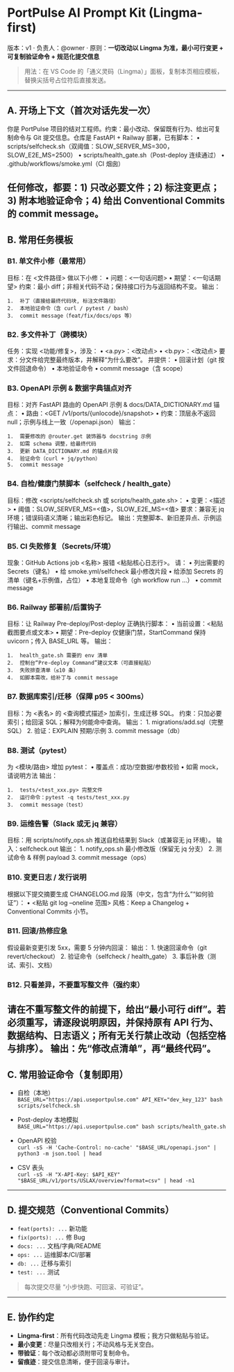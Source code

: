 # PortPulse AI Prompt Kit (Lingma-first)
版本：v1 · 负责人：@owner · 原则：**一切改动以 Lingma 为准，最小可行变更 + 可复制验证命令 + 规范化提交信息**

> 用法：在 VS Code 的「通义灵码（Lingma）」面板，复制本页相应模板，替换尖括号占位符后直接发送。

---

## A. 开场上下文（首次对话先发一次）
你是 PortPulse 项目的结对工程师。约束：最小改动、保留既有行为、给出可复制命令与 Git 提交信息。仓库是 FastAPI + Railway 部署，已有脚本：
	•	scripts/selfcheck.sh（双阈值：SLOW_SERVER_MS=300，SLOW_E2E_MS=2500）
	•	scripts/health_gate.sh（Post-deploy 连续通过）
	•	.github/workflows/smoke.yml（CI 烟囱）

任何修改，都要：1) 只改必要文件；2) 标注变更点；3) 附本地验证命令；4) 给出 Conventional Commits 的 commit message。
---

## B. 常用任务模板

### B1. 单文件小修（最常用）
目标：在 <文件路径> 做以下小修：
	•	问题：<一句话问题>
	•	期望：<一句话期望>
约束：最小 diff；非相关代码不动；保持接口行为与返回结构不变。
输出：

	1.	补丁（直接给最终代码块, 标注文件路径）
	2.	本地验证命令（含 curl / pytest / bash）
	3.	commit message（feat/fix/docs/ops 等）
### B2. 多文件补丁（跨模块）
任务：实现 <功能/修复>，涉及：
	•	<a.py>：<改动点>
	•	<b.py>：<改动点>
要求：分文件给完整最终版本，并解释“为什么要改”。
并提供：
	•	回滚计划（git 按文件回退命令）
	•	本地验证命令
	•	commit message（含 scope）
### B3. OpenAPI 示例 & 数据字典锚点对齐
目标：对齐 FastAPI 路由的 OpenAPI 示例 & docs/DATA_DICTIONARY.md 锚点：
	•	路由：<GET /v1/ports/{unlocode}/snapshot>
	•	约束：顶层永不返回 null；示例与线上一致（/openapi.json）
输出：

	1.	需要修改的 @router.get 装饰器与 docstring 示例
	2.	如需 schema 调整，给最终代码
	3.	更新 DATA_DICTIONARY.md 的锚点片段
	4.	验证命令（curl + jq/python）
	5.	commit message
### B4. 自检/健康门禁脚本（selfcheck / health_gate）
目标：修改 <scripts/selfcheck.sh 或 scripts/health_gate.sh>：
	•	变更：<描述>
	•	阈值：SLOW_SERVER_MS=<值>，SLOW_E2E_MS=<值>
要求：兼容无 jq 环境；错误码语义清晰；输出彩色标记。
输出：完整脚本、新旧差异点、示例运行输出、commit message
### B5. CI 失败修复（Secrets/环境）
现象：GitHub Actions job <名称> 报错 <粘贴核心日志行>。
请：
	•	列出需要的 Secrets（键名）
	•	给 smoke.yml/selfcheck 最小修改片段
	•	给添加 Secrets 的清单（键名+示例值，占位）
	•	本地复现命令（gh workflow run …）
	•	commit message
### B6. Railway 部署前/后置钩子
目标：让 Railway Pre-deploy/Post-deploy 正确执行脚本：
	•	当前设置：<粘贴截图要点或文本>
	•	期望：Pre-deploy 仅健康门禁，StartCommand 保持 uvicorn；传入 BASE_URL 等。
输出：

	1.	health_gate.sh 需要的 env 清单
	2.	控制台“Pre-deploy Command”建议文本（可直接粘贴）
	3.	失败排查清单（≤10 条）
	4.	如脚本需改，给补丁与 commit message
### B7. 数据库索引/迁移（保障 p95 < 300ms）
目标：为 <表名> 的 <查询模式描述> 加索引，生成迁移 SQL。
约束：只加必要索引；给回滚 SQL；解释为何能命中查询。
输出：
	1.	migrations/add.sql（完整 SQL）
	2.	验证：EXPLAIN 预期/示例
	3.	commit message（db）
### B8. 测试（pytest）
为 <模块/路由> 增加 pytest：
	•	覆盖点：成功/空数据/参数校验
	•	如需 mock，请说明方法
输出：

	1.	tests/<test_xxx.py> 完整文件
	2.	运行命令：pytest -q tests/test_xxx.py
	3.	commit message（test）
### B9. 运维告警（Slack 或无 jq 兼容）
目标：用 scripts/notify_ops.sh 推送自检结果到 Slack（或兼容无 jq 环境）。
输入：selfcheck.out
输出：
	1.	notify_ops.sh 最小修改版（保留无 jq 分支）
	2.	测试命令 & 样例 payload
	3.	commit message（ops）
### B10. 变更日志 / 发行说明
根据以下提交摘要生成 CHANGELOG.md 段落（中文，包含“为什么”“如何验证”）：
	•	<粘贴 git log –oneline 范围>
风格：Keep a Changelog + Conventional Commits 小节。
### B11. 回滚/热修应急
假设最新变更引发 5xx，需要 5 分钟内回滚：
输出：
	1.	快速回滚命令（git revert/checkout）
	2.	验证命令（selfcheck / health_gate）
	3.	事后补救（测试、索引、文档）
### B12. **只看差异，不要重写整文件**（强约束）
请在不重写整文件的前提下，给出“最小可行 diff”。若必须重写，请逐段说明原因，并保持原有 API 行为、数据结构、日志语义；所有无关行禁止改动（包括空格与排序）。
输出：先“修改点清单”，再“最终代码”。
---

## C. 常用验证命令（复制即用）

- 自检（本地）  
  `BASE_URL="https://api.useportpulse.com" API_KEY="dev_key_123" bash scripts/selfcheck.sh`

- Post-deploy 本地模拟  
  `BASE_URL="https://api.useportpulse.com" bash scripts/health_gate.sh`

- OpenAPI 校验  
  `curl -sS -H 'Cache-Control: no-cache' "$BASE_URL/openapi.json" | python3 -m json.tool | head`

- CSV 表头  
  `curl -sS -H "X-API-Key: $API_KEY" "$BASE_URL/v1/ports/USLAX/overview?format=csv" | head -n1`

---

## D. 提交规范（Conventional Commits）
- `feat(ports): ...` 新功能  
- `fix(ports): ...` 修 Bug  
- `docs: ...` 文档/字典/README  
- `ops: ...` 运维脚本/CI/部署  
- `db: ...` 迁移与索引  
- `test: ...` 测试

> 每次提交尽量 “小步快跑、可回滚、可验证”。

---

## E. 协作约定
- **Lingma-first**：所有代码改动先走 Lingma 模板；我方只做粘贴与验证。  
- **最小变更**：尽量只改相关行；不动风格与无关空白。  
- **带验证**：每个改动都必须附带可复制命令。  
- **留痕迹**：提交信息清晰，便于回滚与审计。
